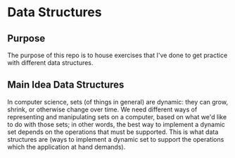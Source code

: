 Data Structures
===============

Purpose
-------
The purpose of this repo is to house exercises that I've done to get practice
with different data structures.


Main Idea Data Structures
-------------------------
In computer science, sets (of things in general) are dynamic: they can grow,
shrink, or otherwise change over time. We need different ways of representing
and manipulating sets on a computer, based on what we'd like to do with those
sets; in other words, the best way to implement a dynamic set depends on the
operations that must be supported. This is what data structures are (ways to
implement a dynamic set to support the operations which the application at hand
demands).
